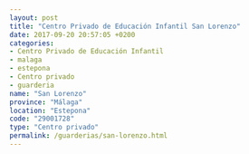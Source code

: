 ```yaml
---
layout: post
title: "Centro Privado de Educación Infantil San Lorenzo"
date: 2017-09-20 20:57:05 +0200
categories:
- Centro Privado de Educación Infantil
- malaga
- estepona
- Centro privado
- guarderia
name: "San Lorenzo"
province: "Málaga"
location: "Estepona"
code: "29001728"
type: "Centro privado"
permalink: /guarderias/san-lorenzo.html
---
```

